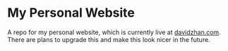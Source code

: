 # My Personal Website

A repo for my personal website, which is currently live at [davidzhan.com](https://davidzhan.com). There are plans to upgrade this and make this look nicer in the future.
